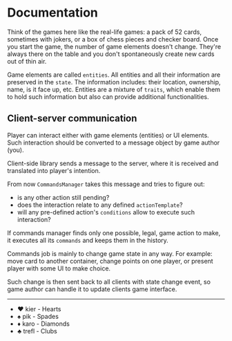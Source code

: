# Documentation

Think of the games here like the real-life games: a pack of 52 cards, sometimes with jokers, or a box of chess pieces and checker board. Once you start the game, the number of game elements doesn't change. They're always there on the table and you don't spontaneously create new cards out of thin air.

Game elements are called `entities`. All entities and all their information are preserved in the `state`. The information includes: their location, ownership, name, is it face up, etc. Entities are a mixture of `traits`, which enable them to hold such information but also can provide additional functionalities.

## Client-server communication

Player can interact either with game elements (entities) or UI elements. Such interaction should be converted to a message object by game author (you).

Client-side library sends a message to the server, where it is received and translated into player's intention.

From now `CommandsManager` takes this message and tries to figure out:

- is any other action still pending?
- does the interaction relate to any defined `actionTemplate`?
- will any pre-defined action's `conditions` allow to execute such interaction?

If commands manager finds only one possible, legal, game action to make, it executes all its `commands` and keeps them in the history.

Commands job is mainly to change game state in any way. For example: move card to another container, change points on one player, or present player with some UI to make choice.

Such change is then sent back to all clients with state change event, so game author can handle it to update clients game interface.

---

- ♥ kier - Hearts
- ♠ pik - Spades
- ♦ karo - Diamonds
- ♣ trefl - Clubs

